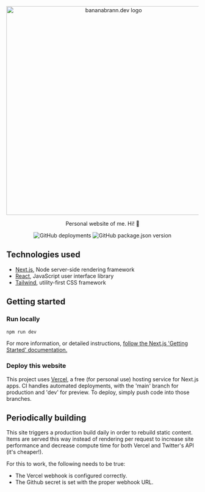 <p align="center">
  <a href="https://bananabrann.dev/">
    <img alt="bananabrann.dev logo" src="https://bananabrann.blob.core.windows.net/github/bananabrann-text.png" width="546">
  </a>
</p>

<p align="center">
  Personal website of me. Hi! 👋
</p>

<p align="center">
  <img alt="GitHub deployments" src="https://img.shields.io/github/deployments/bananabrann/bananabrann.dev/production?label=vercel%20deployment&logo=vercel&logoColor=white">
  <img alt="GitHub package.json version" src="https://img.shields.io/github/package-json/v/bananabrann/bananabrann.dev?color=informational">
</p>

## Technologies used
- [Next.js](https://nextjs.org/), Node server-side rendering framework
- [React](https://reactjs.org/), JavaScript user interface library
- [Tailwind](https://tailwindcss.com/), utility-first CSS framework

## Getting started
### Run locally
```bash
npm run dev
```

For more information, or detailed instructions, [follow the Next.js 'Getting Started' documentation.](https://nextjs.org/docs/old#automatic-setup)

### Deploy this website
This project uses [Vercel](https://vercel.com/dashboard), a free (for personal use) hosting service for Next.js apps. CI handles automated deployments, with the 'main' branch for production and 'dev' for preview. To deploy, simply push code into those branches.

## Periodically building
This site triggers a production build daily in order to rebuild static content. Items are served this way instead of rendering per request to increase site performance and decrease compute time for both Vercel and Twitter's API (it's cheaper!).

For this to work, the following needs to be true:
- The Vercel webhook is configured correctly.
- The Github secret is set with the proper webhook URL.
